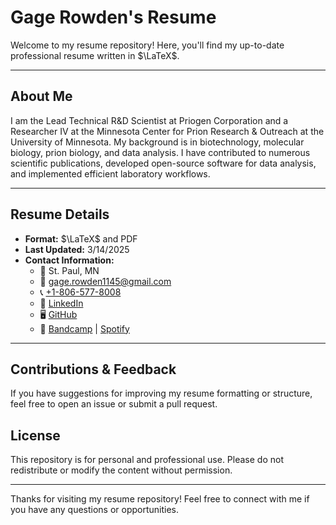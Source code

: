 # Gage Rowden's Resume

Welcome to my resume repository! Here, you'll find my up-to-date professional resume written in $\LaTeX$.

---

## About Me
I am the Lead Technical R&D Scientist at Priogen Corporation and a Researcher IV at the Minnesota Center for Prion Research & Outreach at the University of Minnesota. My background is in biotechnology, molecular biology, prion biology, and data analysis. I have contributed to numerous scientific publications, developed open-source software for data analysis, and implemented efficient laboratory workflows.

---

## Resume Details
- **Format:** $\LaTeX$ and PDF
- **Last Updated:** 3/14/2025
- **Contact Information:**
  - 📍 St. Paul, MN
  - 📧 [gage.rowden1145@gmail.com](mailto:gage.rowden1145@gmail.com)
  - 📞 [+1-806-577-8008](tel:+1-806-577-8008)
  - 🔗 [LinkedIn](https://www.linkedin.com/in/gagerowden)
  - 🖥️ [GitHub](https://github.com/gage1145)
  - 🎵 [Bandcamp](https://ganymede1.bandcamp.com) | [Spotify](https://open.spotify.com/artist/23DyBlyjDtXfYo333RBWj7?si=wZcmKk7hQICzxbMIfN2bnQ)

---

## Contributions & Feedback
If you have suggestions for improving my resume formatting or structure, feel free to open an issue or submit a pull request.

## License
This repository is for personal and professional use. Please do not redistribute or modify the content without permission.

---

Thanks for visiting my resume repository! Feel free to connect with me if you have any questions or opportunities.

